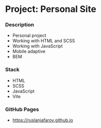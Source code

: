 # Project: Personal Site

### Description

* Personal project
* Working with HTML and SCSS
* Working with JavaScript
* Mobile adaptive
* BEM

### Stack

* HTML
* SCSS
* JavaScript
* Vite

### GitHub Pages

* https://ruslanjafarov.github.io
